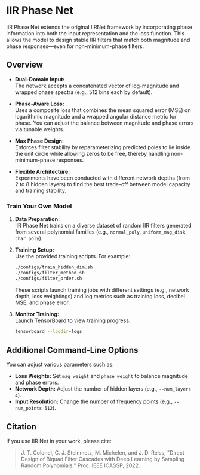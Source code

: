 # IIR Phase Net

IIR Phase Net extends the original IIRNet framework by incorporating phase information into both the input representation and the loss function. This allows the model to design stable IIR filters that match both magnitude and phase responses—even for non-minimum-phase filters.

## Overview

- **Dual-Domain Input:**  
  The network accepts a concatenated vector of log-magnitude and wrapped phase spectra (e.g., 512 bins each by default).

- **Phase-Aware Loss:**  
  Uses a composite loss that combines the mean squared error (MSE) on logarithmic magnitude and a wrapped angular distance metric for phase. You can adjust the balance between magnitude and phase errors via tunable weights.

- **Max Phase Design:**  
  Enforces filter stability by reparameterizing predicted poles to lie inside the unit circle while allowing zeros to be free, thereby handling non-minimum-phase responses.

- **Flexible Architecture:**  
  Experiments have been conducted with different network depths (from 2 to 8 hidden layers) to find the best trade-off between model capacity and training stability.

### Train Your Own Model

1. **Data Preparation:**  
   IIR Phase Net trains on a diverse dataset of random IIR filters generated from several polynomial families (e.g., `normal_poly`, `uniform_mag_disk`, `char_poly`).

2. **Training Setup:**  
   Use the provided training scripts. For example:

   ```bash
   ./configs/train_hidden_dim.sh
   ./configs/filter_method.sh
   ./configs/filter_order.sh
   ```

   These scripts launch training jobs with different settings (e.g., network depth, loss weightings) and log metrics such as training loss, decibel MSE, and phase error.

3. **Monitor Training:**  
   Launch TensorBoard to view training progress:

   ```bash
   tensorboard --logdir=logs
   ```


## Additional Command-Line Options

You can adjust various parameters such as:
- **Loss Weights:** Set `mag_weight` and `phase_weight` to balance magnitude and phase errors.
- **Network Depth:** Adjust the number of hidden layers (e.g., `--num_layers 4`).
- **Input Resolution:** Change the number of frequency points (e.g., `--num_points 512`).

## Citation

If you use IIR Net in your work, please cite:

> J. T. Colonel, C. J. Steinmetz, M. Michelen, and J. D. Reiss, "Direct Design of Biquad Filter Cascades with Deep Learning by Sampling Random Polynomials," Proc. IEEE ICASSP, 2022.